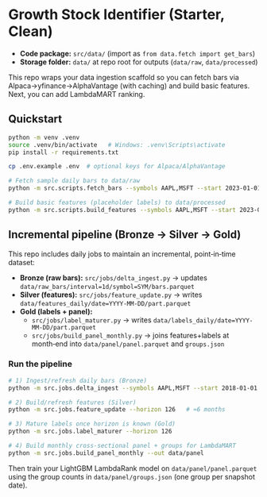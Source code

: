 # Growth Stock Identifier (Starter, Clean)

- **Code package:** `src/data/` (import as `from data.fetch import get_bars`)
- **Storage folder:** `data/` at repo root for outputs (`data/raw`, `data/processed`)

This repo wraps your data ingestion scaffold so you can fetch bars via Alpaca→yfinance→AlphaVantage (with caching)
and build basic features. Next, you can add LambdaMART ranking.

## Quickstart
```bash
python -m venv .venv
source .venv/bin/activate   # Windows: .venv\Scripts\activate
pip install -r requirements.txt

cp .env.example .env  # optional keys for Alpaca/AlphaVantage

# Fetch sample daily bars to data/raw
python -m src.scripts.fetch_bars --symbols AAPL,MSFT --start 2023-01-01 --end 2024-12-31 --interval 1d

# Build basic features (placeholder labels) to data/processed
python -m src.scripts.build_features --symbols AAPL,MSFT --start 2023-01-01 --end 2024-12-31 --base-interval 1d --label-horizons 20
```


## Incremental pipeline (Bronze → Silver → Gold)

This repo includes daily jobs to maintain an incremental, point‑in‑time dataset:

- **Bronze (raw bars):** `src/jobs/delta_ingest.py` → updates `data/raw_bars/interval=1d/symbol=SYM/bars.parquet`
- **Silver (features):** `src/jobs/feature_update.py` → writes `data/features_daily/date=YYYY-MM-DD/part.parquet`
- **Gold (labels + panel):**
  - `src/jobs/label_maturer.py` → writes `data/labels_daily/date=YYYY-MM-DD/part.parquet`
  - `src/jobs/build_panel_monthly.py` → joins features+labels at month‑end into `data/panel/panel.parquet` and `groups.json`

### Run the pipeline
```bash
# 1) Ingest/refresh daily bars (Bronze)
python -m src.jobs.delta_ingest --symbols AAPL,MSFT --start 2018-01-01

# 2) Build/refresh features (Silver)
python -m src.jobs.feature_update --horizon 126   # ≈6 months

# 3) Mature labels once horizon is known (Gold)
python -m src.jobs.label_maturer --horizon 126

# 4) Build monthly cross‑sectional panel + groups for LambdaMART
python -m src.jobs.build_panel_monthly --out data/panel
```
Then train your LightGBM LambdaRank model on `data/panel/panel.parquet` using the group counts in `data/panel/groups.json` (one group per snapshot date).
